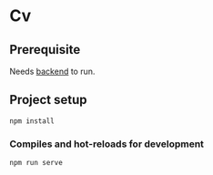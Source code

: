 # Cv


## Prerequisite
Needs [backend](https://github.com/markus-bjerkhede/cv-api) to run. 

## Project setup
```
npm install
```

### Compiles and hot-reloads for development
```
npm run serve
```
